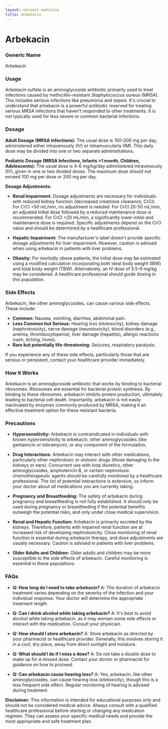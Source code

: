 ```yaml
---
layout: minimal-medicine
title: Arbekacin
---
```


# Arbekacin
### Generic Name
Arbekacin

### Usage
Arbekacin sulfate is an aminoglycoside antibiotic primarily used to treat infections caused by methicillin-resistant *Staphylococcus aureus* (MRSA).  This includes serious infections like pneumonia and sepsis.  It's crucial to understand that arbekacin is a powerful antibiotic reserved for treating serious MRSA infections that haven't responded to other treatments.  It is not typically used for less severe or common bacterial infections.

### Dosage

**Adult Dosage (MRSA Infections):**  The usual dose is 150-200 mg per day, administered either intravenously (IV) or intramuscularly (IM). This daily dose may be divided into one or two separate administrations.

**Pediatric Dosage (MRSA Infections, Infants >1 month, Children, Adolescents):**  The usual dose is 4-6 mg/kg/day administered intravenously (IV), given in one or two divided doses. The maximum dose should not exceed 100 mg per dose or 200 mg per day.

**Dosage Adjustments:**

* **Renal Impairment:** Dosage adjustments are necessary for individuals with reduced kidney function (decreased creatinine clearance, CrCl).  For CrCl >50 mL/min, no adjustment is needed.  For CrCl 20-50 mL/min, an adjusted initial dose followed by a reduced maintenance dose is recommended.  For CrCl <20 mL/min, a significantly lower initial and maintenance dose is required. Specific adjustments depend on the CrCl value and should be determined by a healthcare professional.

* **Hepatic Impairment:** The manufacturer's label doesn't provide specific dosage adjustments for liver impairment. However, caution is advised when using arbekacin in patients with liver problems.

* **Obesity:** For morbidly obese patients, the initial dose may be estimated using a modified calculation incorporating both ideal body weight (IBW) and total body weight (TBW).  Alternatively, an IV dose of 5.5-6 mg/kg may be considered.  A healthcare professional should guide dosing in this population.


### Side Effects

Arbekacin, like other aminoglycosides, can cause various side effects.  These include:

* **Common:** Nausea, vomiting, diarrhea, abdominal pain.
* **Less Common but Serious:**  Hearing loss (ototoxicity), kidney damage (nephrotoxicity),  nerve damage (neurotoxicity),  blood disorders (e.g., anemia, thrombocytopenia), liver damage (hepatitis), allergic reactions (rash, itching, hives).  
* **Rare but potentially life-threatening:** Seizures, respiratory paralysis.


If you experience any of these side effects, particularly those that are serious or persistent, contact your healthcare provider immediately.

### How it Works

Arbekacin is an aminoglycoside antibiotic that works by binding to bacterial ribosomes.  Ribosomes are essential for bacterial protein synthesis. By binding to these ribosomes, arbekacin inhibits protein production, ultimately leading to bacterial cell death. Importantly, arbekacin is not easily inactivated by enzymes commonly produced by MRSA, making it an effective treatment option for these resistant bacteria.


### Precautions

* **Hypersensitivity:** Arbekacin is contraindicated in individuals with known hypersensitivity to arbekacin, other aminoglycosides (like gentamicin or tobramycin), or any component of the formulation.

* **Drug Interactions:**  Arbekacin may interact with other medications, particularly other nephrotoxic or ototoxic drugs (those damaging to the kidneys or ears).  Concurrent use with loop diuretics, other aminoglycosides, amphotericin B, or certain nephrotoxic chemotherapeutic agents should be carefully monitored by a healthcare professional.  The list of potential interactions is extensive, so inform your doctor about *all* medications you are currently taking.

* **Pregnancy and Breastfeeding:** The safety of arbekacin during pregnancy and breastfeeding is not fully established.  It should only be used during pregnancy or breastfeeding if the potential benefits outweigh the potential risks, and only under close medical supervision.

* **Renal and Hepatic Function:** Arbekacin is primarily excreted by the kidneys. Therefore, patients with impaired renal function are at increased risk of developing nephrotoxicity.  Close monitoring of renal function is essential during arbekacin therapy, and dose adjustments are usually necessary.  Caution is advised in patients with liver problems.

* **Older Adults and Children:** Older adults and children may be more susceptible to the side effects of arbekacin.  Careful monitoring is essential in these populations.  


### FAQs

* **Q: How long do I need to take arbekacin?**  A: The duration of arbekacin treatment varies depending on the severity of the infection and your individual response. Your doctor will determine the appropriate treatment length.

* **Q: Can I drink alcohol while taking arbekacin?** A: It's best to avoid alcohol while taking arbekacin, as it may worsen some side effects or interact with the medication. Consult your physician.

* **Q: How should I store arbekacin?** A: Store arbekacin as directed by your pharmacist or healthcare provider.  Generally, this involves storing it in a cool, dry place, away from direct sunlight and moisture.

* **Q: What should I do if I miss a dose?** A:  Do not take a double dose to make up for a missed dose. Contact your doctor or pharmacist for guidance on how to proceed.

* **Q:  Can arbekacin cause hearing loss?** A: Yes, arbekacin, like other aminoglycosides, can cause hearing loss (ototoxicity), though this is a less frequent side effect.  Regular monitoring of hearing is advised during treatment.


**Disclaimer:** This information is intended for educational purposes only and should not be considered medical advice.  Always consult with a qualified healthcare professional before starting or changing any medication regimen.  They can assess your specific medical needs and provide the most appropriate and safe treatment plan.
